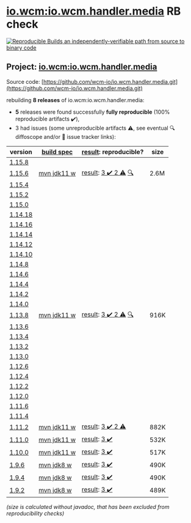 [io.wcm:io.wcm.handler.media](https://central.sonatype.com/artifact/io.wcm/io.wcm.handler.media/versions) RB check
=======

[![Reproducible Builds](https://reproducible-builds.org/images/logos/rb.svg) an independently-verifiable path from source to binary code](https://reproducible-builds.org/)

## Project: [io.wcm:io.wcm.handler.media](https://central.sonatype.com/artifact/io.wcm/io.wcm.handler.media/versions)

Source code: [https://github.com/wcm-io/io.wcm.handler.media.git](https://github.com/wcm-io/io.wcm.handler.media.git)

rebuilding **8 releases** of io.wcm:io.wcm.handler.media:
- **5** releases were found successfully **fully reproducible** (100% reproducible artifacts :heavy_check_mark:),
- 3 had issues (some unreproducible artifacts :warning:, see eventual :mag: diffoscope and/or :memo: issue tracker links):

| version | [build spec](/BUILDSPEC.md) | [result](https://reproducible-builds.org/docs/jvm/): reproducible? | size |
| -- | --------- | ------ | -- |
| [1.15.8](https://central.sonatype.com/artifact/io.wcm/io.wcm.handler.media/1.15.8/pom) | | | |
| [1.15.6](https://central.sonatype.com/artifact/io.wcm/io.wcm.handler.media/1.15.6/pom) | [mvn jdk11 w](wcm-media-1.15.6.buildspec) | [result](io.wcm.handler.media-1.15.6.buildinfo): [3 :heavy_check_mark:  2 :warning:](io.wcm.handler.media-1.15.6.buildcompare) [:mag:](io.wcm.handler.media-1.15.6.diffoscope) | 2.6M |
| [1.15.4](https://central.sonatype.com/artifact/io.wcm/io.wcm.handler.media/1.15.4/pom) | | | |
| [1.15.2](https://central.sonatype.com/artifact/io.wcm/io.wcm.handler.media/1.15.2/pom) | | | |
| [1.15.0](https://central.sonatype.com/artifact/io.wcm/io.wcm.handler.media/1.15.0/pom) | | | |
| [1.14.18](https://central.sonatype.com/artifact/io.wcm/io.wcm.handler.media/1.14.18/pom) | | | |
| [1.14.16](https://central.sonatype.com/artifact/io.wcm/io.wcm.handler.media/1.14.16/pom) | | | |
| [1.14.14](https://central.sonatype.com/artifact/io.wcm/io.wcm.handler.media/1.14.14/pom) | | | |
| [1.14.12](https://central.sonatype.com/artifact/io.wcm/io.wcm.handler.media/1.14.12/pom) | | | |
| [1.14.10](https://central.sonatype.com/artifact/io.wcm/io.wcm.handler.media/1.14.10/pom) | | | |
| [1.14.8](https://central.sonatype.com/artifact/io.wcm/io.wcm.handler.media/1.14.8/pom) | | | |
| [1.14.6](https://central.sonatype.com/artifact/io.wcm/io.wcm.handler.media/1.14.6/pom) | | | |
| [1.14.4](https://central.sonatype.com/artifact/io.wcm/io.wcm.handler.media/1.14.4/pom) | | | |
| [1.14.2](https://central.sonatype.com/artifact/io.wcm/io.wcm.handler.media/1.14.2/pom) | | | |
| [1.14.0](https://central.sonatype.com/artifact/io.wcm/io.wcm.handler.media/1.14.0/pom) | | | |
| [1.13.8](https://central.sonatype.com/artifact/io.wcm/io.wcm.handler.media/1.13.8/pom) | [mvn jdk11 w](wcm-media-1.13.8.buildspec) | [result](io.wcm.handler.media-1.13.8.buildinfo): [3 :heavy_check_mark:  2 :warning:](io.wcm.handler.media-1.13.8.buildcompare) [:mag:](io.wcm.handler.media-1.13.8.diffoscope) | 916K |
| [1.13.6](https://central.sonatype.com/artifact/io.wcm/io.wcm.handler.media/1.13.6/pom) | | | |
| [1.13.4](https://central.sonatype.com/artifact/io.wcm/io.wcm.handler.media/1.13.4/pom) | | | |
| [1.13.2](https://central.sonatype.com/artifact/io.wcm/io.wcm.handler.media/1.13.2/pom) | | | |
| [1.13.0](https://central.sonatype.com/artifact/io.wcm/io.wcm.handler.media/1.13.0/pom) | | | |
| [1.12.6](https://central.sonatype.com/artifact/io.wcm/io.wcm.handler.media/1.12.6/pom) | | | |
| [1.12.4](https://central.sonatype.com/artifact/io.wcm/io.wcm.handler.media/1.12.4/pom) | | | |
| [1.12.2](https://central.sonatype.com/artifact/io.wcm/io.wcm.handler.media/1.12.2/pom) | | | |
| [1.12.0](https://central.sonatype.com/artifact/io.wcm/io.wcm.handler.media/1.12.0/pom) | | | |
| [1.11.6](https://central.sonatype.com/artifact/io.wcm/io.wcm.handler.media/1.11.6/pom) | | | |
| [1.11.4](https://central.sonatype.com/artifact/io.wcm/io.wcm.handler.media/1.11.4/pom) | | | |
| [1.11.2](https://central.sonatype.com/artifact/io.wcm/io.wcm.handler.media/1.11.2/pom) | [mvn jdk11 w](wcm-media-1.11.2.buildspec) | [result](io.wcm.handler.media-1.11.2.buildinfo): [3 :heavy_check_mark:  2 :warning:](io.wcm.handler.media-1.11.2.buildcompare) | 882K |
| [1.11.0](https://central.sonatype.com/artifact/io.wcm/io.wcm.handler.media/1.11.0/pom) | [mvn jdk11 w](wcm-media-1.11.0.buildspec) | [result](io.wcm.handler.media-1.11.0.buildinfo): [3 :heavy_check_mark: ](io.wcm.handler.media-1.11.0.buildcompare) | 532K |
| [1.10.0](https://central.sonatype.com/artifact/io.wcm/io.wcm.handler.media/1.10.0/pom) | [mvn jdk11 w](wcm-media-1.10.0.buildspec) | [result](io.wcm.handler.media-1.10.0.buildinfo): [3 :heavy_check_mark: ](io.wcm.handler.media-1.10.0.buildcompare) | 517K |
| [1.9.6](https://central.sonatype.com/artifact/io.wcm/io.wcm.handler.media/1.9.6/pom) | [mvn jdk8 w](wcm-media-1.9.6.buildspec) | [result](io.wcm.handler.media-1.9.6.buildinfo): [3 :heavy_check_mark: ](io.wcm.handler.media-1.9.6.buildcompare) | 490K |
| [1.9.4](https://central.sonatype.com/artifact/io.wcm/io.wcm.handler.media/1.9.4/pom) | [mvn jdk8 w](wcm-media-1.9.4.buildspec) | [result](io.wcm.handler.media-1.9.4.buildinfo): [3 :heavy_check_mark: ](io.wcm.handler.media-1.9.4.buildcompare) | 490K |
| [1.9.2](https://central.sonatype.com/artifact/io.wcm/io.wcm.handler.media/1.9.2/pom) | [mvn jdk8 w](wcm-media-1.9.2.buildspec) | [result](io.wcm.handler.media-1.9.2.buildinfo): [3 :heavy_check_mark: ](io.wcm.handler.media-1.9.2.buildcompare) | 489K |

<i>(size is calculated without javadoc, that has been excluded from reproducibility checks)</i>
